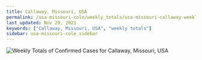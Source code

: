 ```yaml
---
title: Callaway, Missouri, USA
permalink: /usa-missouri-cole/weekly_totals/usa-missouri-callaway-weekly_totals.html
last_updated: Nov 29, 2021
keywords: ["Callaway, Missouri, USA", "weekly totals"]
sidebar: usa-missouri-cole_sidebar
---
```


![Weekly Totals of Confirmed Cases for Callaway, Missouri, USA](/covid_tracker/images/graphs/usa-missouri-callaway-weekly_totals_graph.png)
